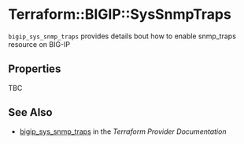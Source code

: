 # Terraform::BIGIP::SysSnmpTraps

`bigip_sys_snmp_traps` provides details bout how to enable snmp_traps resource on BIG-IP

## Properties

TBC

## See Also

* [bigip_sys_snmp_traps](https://www.terraform.io/docs/providers/bigip/r/sys_snmp_traps.html) in the _Terraform Provider Documentation_